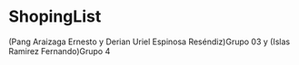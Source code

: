 # ShopingList
(Pang Araizaga Ernesto y Derian Uriel Espinosa Reséndiz)Grupo 03 y (Islas Ramirez Fernando)Grupo 4

